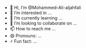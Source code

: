 - 👋 Hi, I’m @Mohammed-Ali-aljahfali
- 👀 I’m interested in ...
- 🌱 I’m currently learning ...
- 💞️ I’m looking to collaborate on ...
- 📫 How to reach me ...
- 😄 Pronouns: ...
- ⚡ Fun fact: ...

<!---
Mohammed-Ali-aljahfali/Mohammed-Ali-aljahfali is a ✨ special ✨ repository because its `README.md` (this file) appears on your GitHub profile.
You can click the Preview link to take a look at your changes.
--->
